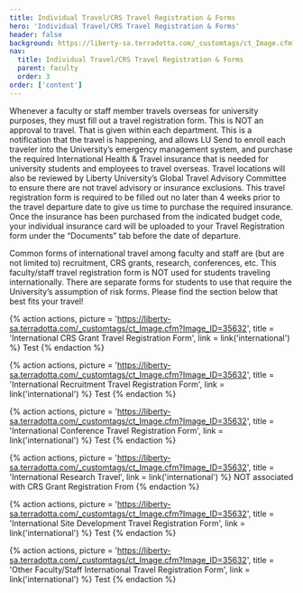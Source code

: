 ```yaml
---
title: Individual Travel/CRS Travel Registration & Forms 
hero: 'Individual Travel/CRS Travel Registration & Forms'
header: false
background: https://liberty-sa.terradotta.com/_customtags/ct_Image.cfm?Image_ID=35627
nav:
  title: Individual Travel/CRS Travel Registration & Forms  
  parent: faculty
  order: 3
order: ['content']
---
```



Whenever a faculty or staff member travels overseas for university purposes, they must fill out a travel registration form. This is NOT an approval to travel. That is given within each department. This is a notification that the travel is happening, and allows LU Send to enroll each traveler into the University’s emergency management system, and purchase the required International Health & Travel insurance that is needed for university students and employees to travel overseas. Travel locations will also be reviewed by Liberty University’s Global Travel Advisory Committee to ensure there are not travel advisory or insurance exclusions. This travel registration form is required to be filled out no later than 4 weeks prior to the travel departure date to give us time to purchase the required insurance. Once the insurance has been purchased from the indicated budget code, your individual insurance card will be uploaded to your Travel Registration form under the “Documents” tab before the date of departure.

Common forms of international travel among faculty and staff are (but are not limited to) recruitment, CRS grants, research, conferences, etc. This faculty/staff travel registration form is NOT used for students traveling internationally. There are separate forms for students to use that require the University’s assumption of risk forms. Please find the section below that best fits your travel!

{% action actions,
  picture = 'https://liberty-sa.terradotta.com/_customtags/ct_Image.cfm?Image_ID=35632',
  title = 'International CRS Grant Travel Registration Form',
  link = link('international')
%}
Test
{% endaction %}

{% action actions,
  picture = 'https://liberty-sa.terradotta.com/_customtags/ct_Image.cfm?Image_ID=35632',
  title = 'International Recruitment Travel Registration Form',
  link = link('international')
%}
Test
{% endaction %}

{% action actions,
  picture = 'https://liberty-sa.terradotta.com/_customtags/ct_Image.cfm?Image_ID=35632',
  title = 'International Conference Travel Registration Form',
  link = link('international')
%}
Test
{% endaction %}

{% action actions,
  picture = 'https://liberty-sa.terradotta.com/_customtags/ct_Image.cfm?Image_ID=35632',
  title = 'International Research Travel',
  link = link('international')
%}
NOT associated with CRS Grant Registration From
{% endaction %}

{% action actions,
  picture = 'https://liberty-sa.terradotta.com/_customtags/ct_Image.cfm?Image_ID=35632',
  title = 'International Site Development Travel Registration Form',
  link = link('international')
%}
Test
{% endaction %}

{% action actions,
  picture = 'https://liberty-sa.terradotta.com/_customtags/ct_Image.cfm?Image_ID=35632',
  title = 'Other Faculty/Staff International Travel Registration Form',
  link = link('international')
%}
Test
{% endaction %}


